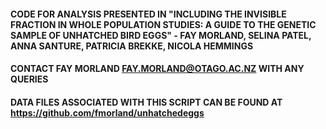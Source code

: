 #### CODE FOR ANALYSIS PRESENTED IN "INCLUDING THE INVISIBLE FRACTION IN WHOLE POPULATION STUDIES: A GUIDE TO THE GENETIC SAMPLE OF UNHATCHED BIRD EGGS" - FAY MORLAND, SELINA PATEL, ANNA SANTURE, PATRICIA BREKKE, NICOLA HEMMINGS
#### CONTACT FAY MORLAND FAY.MORLAND@OTAGO.AC.NZ WITH ANY QUERIES 
#### DATA FILES ASSOCIATED WITH THIS SCRIPT CAN BE FOUND AT https://github.com/fmorland/unhatchedeggs
